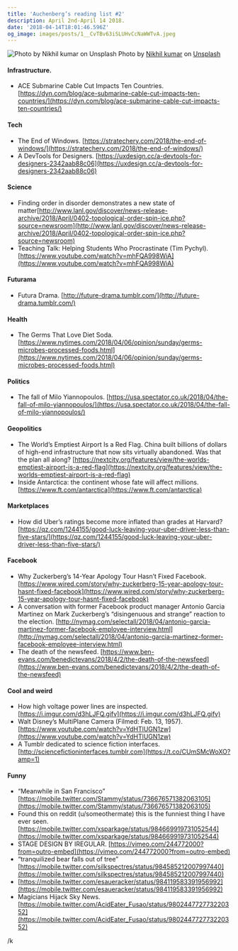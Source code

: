 ```yaml
---
title: 'Auchenberg’s reading list #2'
description: April 2nd-April 14 2018.
date: '2018-04-14T18:01:46.596Z'
og_image: images/posts/1__CvTBv63iSLUHvCcNaWWTvA.jpeg
---
```


![Photo by [Nikhil kumar](https://unsplash.com/photos/JdPHvI7VF0o?utm_source=unsplash&utm_medium=referral&utm_content=creditCopyText) on [Unsplash](https://unsplash.com/search/photos/spring?utm_source=unsplash&utm_medium=referral&utm_content=creditCopyText)](/images/posts/1__CvTBv63iSLUHvCcNaWWTvA.jpeg)
Photo by [Nikhil kumar](https://unsplash.com/photos/JdPHvI7VF0o?utm_source=unsplash&utm_medium=referral&utm_content=creditCopyText) on [Unsplash](https://unsplash.com/search/photos/spring?utm_source=unsplash&utm_medium=referral&utm_content=creditCopyText)

#### Infrastructure.

- ACE Submarine Cable Cut Impacts Ten Countries. [https://dyn.com/blog/ace-submarine-cable-cut-impacts-ten-countries/](https://dyn.com/blog/ace-submarine-cable-cut-impacts-ten-countries/)

#### Tech

- The End of Windows. [https://stratechery.com/2018/the-end-of-windows/](https://stratechery.com/2018/the-end-of-windows/)
- A DevTools for Designers. [https://uxdesign.cc/a-devtools-for-designers-2342aab88c06](https://uxdesign.cc/a-devtools-for-designers-2342aab88c06)

#### Science

- Finding order in disorder demonstrates a new state of matter[http://www.lanl.gov/discover/news-release-archive/2018/April/0402-topological-order-spin-ice.php?source=newsroom](http://www.lanl.gov/discover/news-release-archive/2018/April/0402-topological-order-spin-ice.php?source=newsroom)
- Teaching Talk: Helping Students Who Procrastinate (Tim Pychyl). [https://www.youtube.com/watch?v=mhFQA998WiA](https://www.youtube.com/watch?v=mhFQA998WiA)

#### Futurama

- Futura Drama. [http://future-drama.tumblr.com/](http://future-drama.tumblr.com/)

#### Health

- The Germs That Love Diet Soda. [https://www.nytimes.com/2018/04/06/opinion/sunday/germs-microbes-processed-foods.html](https://www.nytimes.com/2018/04/06/opinion/sunday/germs-microbes-processed-foods.html)

#### Politics

- The fall of Milo Yiannopoulos. [https://usa.spectator.co.uk/2018/04/the-fall-of-milo-yiannopoulos/](https://usa.spectator.co.uk/2018/04/the-fall-of-milo-yiannopoulos/)

#### Geopolitics

- The World’s Emptiest Airport Is a Red Flag. China built billions of dollars of high-end infrastructure that now sits virtually abandoned. Was that the plan all along? [https://nextcity.org/features/view/the-worlds-emptiest-airport-is-a-red-flag](https://nextcity.org/features/view/the-worlds-emptiest-airport-is-a-red-flag)
- Inside Antarctica: the continent whose fate will affect millions. [https://www.ft.com/antarctica](https://www.ft.com/antarctica)

#### **Marketplaces**

- How did Uber’s ratings become more inflated than grades at Harvard? [https://qz.com/1244155/good-luck-leaving-your-uber-driver-less-than-five-stars/](https://qz.com/1244155/good-luck-leaving-your-uber-driver-less-than-five-stars/)

#### Facebook

- Why Zuckerberg’s 14-Year Apology Tour Hasn’t Fixed Facebook. [https://www.wired.com/story/why-zuckerberg-15-year-apology-tour-hasnt-fixed-facebook](https://www.wired.com/story/why-zuckerberg-15-year-apology-tour-hasnt-fixed-facebook)
- A conversation with former Facebook product manager Antonio Garcia Martinez on Mark Zuckerberg’s “disingenuous and strange” reaction to the election. [http://nymag.com/selectall/2018/04/antonio-garcia-martinez-former-facebook-employee-interview.html](http://nymag.com/selectall/2018/04/antonio-garcia-martinez-former-facebook-employee-interview.html)
- The death of the newsfeed. [https://www.ben-evans.com/benedictevans/2018/4/2/the-death-of-the-newsfeed](https://www.ben-evans.com/benedictevans/2018/4/2/the-death-of-the-newsfeed)

#### Cool and weird

- How high voltage power lines are inspected. [https://i.imgur.com/d3hLJFQ.gifv](https://i.imgur.com/d3hLJFQ.gifv)
- Walt Disney’s MultiPlane Camera (Filmed: Feb. 13, 1957). [https://www.youtube.com/watch?v=YdHTlUGN1zw](https://www.youtube.com/watch?v=YdHTlUGN1zw)
- A Tumblr dedicated to science fiction interfaces. [http://sciencefictioninterfaces.tumblr.com](https://t.co/CUmSMcWoXO?amp=1)

#### Funny

- “Meanwhile in San Francisco” [https://mobile.twitter.com/Stammy/status/736676571382063105](https://mobile.twitter.com/Stammy/status/736676571382063105)
- Found this on reddit (u/someothermate) this is the funniest thing I have ever seen. [https://mobile.twitter.com/xsparkage/status/984669919731052544](https://mobile.twitter.com/xsparkage/status/984669919731052544)
- STAGE DESIGN BY IREGULAR. [https://vimeo.com/244772000?from=outro-embed](https://vimeo.com/244772000?from=outro-embed)
- “tranquilized bear falls out of tree” [https://mobile.twitter.com/silkspectres/status/984585212007997440](https://mobile.twitter.com/silkspectres/status/984585212007997440)
- [https://mobile.twitter.com/esaueracker/status/984119583391956992](https://mobile.twitter.com/esaueracker/status/984119583391956992)
- Magicians Hijack Sky News. [https://mobile.twitter.com/AcidEater_Fusao/status/980244772773220352](https://mobile.twitter.com/AcidEater_Fusao/status/980244772773220352)

/k
